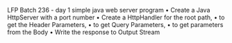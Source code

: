 LFP Batch 236 - day 1 simple java web server program
• Create a Java HttpServer with a port number 
• Create a HttpHandler for the root path, 
• to get the Header Parameters, • to get Query Parameters, 
• to get parameters from the Body 
• Write the response to Output Stream